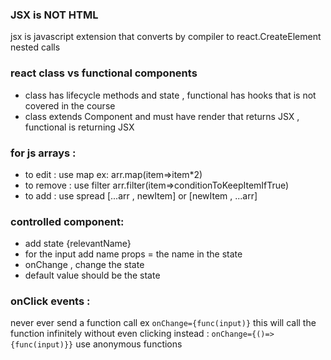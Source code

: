 ### JSX is NOT HTML
jsx is javascript extension that converts by compiler to react.CreateElement nested calls

### react class vs functional components
- class has lifecycle methods and state , functional has hooks that is not covered in the course
- class extends Component and must have render that returns JSX , functional is returning JSX

### for js arrays : 
- to edit : use map ex: arr.map(item=>item*2)
- to remove : use filter arr.filter(item=>conditionToKeepItemIfTrue)
- to add : use spread [...arr , newItem] or [newItem , ...arr]

### controlled component:
- add state {relevantName}
- for the input add name props = the name in the state
- onChange , change the state
- default value should be the state

### onClick events :
never ever send a function call
ex `onChange={func(input)}` this will call the function infinitely without even clicking
instead : `onChange={()=>{func(input)}}` use anonymous functions